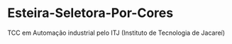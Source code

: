 # Esteira-Seletora-Por-Cores
TCC em Automação industrial pelo ITJ (Instituto de Tecnologia de Jacareí)
